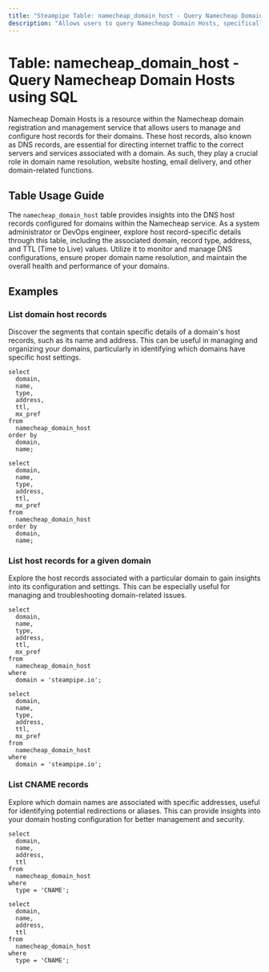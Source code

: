 ```yaml
---
title: "Steampipe Table: namecheap_domain_host - Query Namecheap Domain Hosts using SQL"
description: "Allows users to query Namecheap Domain Hosts, specifically the host records associated with a domain, providing insights into the DNS settings and configurations."
---
```


# Table: namecheap_domain_host - Query Namecheap Domain Hosts using SQL

Namecheap Domain Hosts is a resource within the Namecheap domain registration and management service that allows users to manage and configure host records for their domains. These host records, also known as DNS records, are essential for directing internet traffic to the correct servers and services associated with a domain. As such, they play a crucial role in domain name resolution, website hosting, email delivery, and other domain-related functions.

## Table Usage Guide

The `namecheap_domain_host` table provides insights into the DNS host records configured for domains within the Namecheap service. As a system administrator or DevOps engineer, explore host record-specific details through this table, including the associated domain, record type, address, and TTL (Time to Live) values. Utilize it to monitor and manage DNS configurations, ensure proper domain name resolution, and maintain the overall health and performance of your domains.

## Examples

### List domain host records
Discover the segments that contain specific details of a domain's host records, such as its name and address. This can be useful in managing and organizing your domains, particularly in identifying which domains have specific host settings.

```sql+postgres
select
  domain,
  name,
  type,
  address,
  ttl,
  mx_pref
from
  namecheap_domain_host
order by
  domain,
  name;
```

```sql+sqlite
select
  domain,
  name,
  type,
  address,
  ttl,
  mx_pref
from
  namecheap_domain_host
order by
  domain,
  name;
```

### List host records for a given domain
Explore the host records associated with a particular domain to gain insights into its configuration and settings. This can be especially useful for managing and troubleshooting domain-related issues.

```sql+postgres
select
  domain,
  name,
  type,
  address,
  ttl,
  mx_pref
from
  namecheap_domain_host
where
  domain = 'steampipe.io';
```

```sql+sqlite
select
  domain,
  name,
  type,
  address,
  ttl,
  mx_pref
from
  namecheap_domain_host
where
  domain = 'steampipe.io';
```

### List CNAME records
Explore which domain names are associated with specific addresses, useful for identifying potential redirections or aliases. This can provide insights into your domain hosting configuration for better management and security.

```sql+postgres
select
  domain,
  name,
  address,
  ttl
from
  namecheap_domain_host
where
  type = 'CNAME';
```

```sql+sqlite
select
  domain,
  name,
  address,
  ttl
from
  namecheap_domain_host
where
  type = 'CNAME';
```